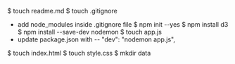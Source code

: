$ touch readme.md
$ touch .gitignore
- add node_modules inside .gitignore file
$ npm init --yes
$ npm install d3
$ npm install --save-dev nodemon
$ touch app.js
- update package.json with -- "dev": "nodemon app.js",

$ touch index.html
$ touch style.css
$ mkdir data